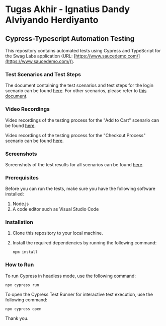 # Tugas Akhir - Ignatius Dandy Alviyando Herdiyanto

## Cypress-Typescript Automation Testing

This repository contains automated tests using Cypress and TypeScript for the Swag Labs application (URL: [https://www.saucedemo.com/](https://www.saucedemo.com/)).

### Test Scenarios and Test Steps

The document containing the test scenarios and test steps for the login scenario can be found [here](https://docs.google.com/spreadsheets/d/1lACp6Uo58teA8KQGHebsCULcJhRpSgRC1MhfeRx55vQ/edit?usp=sharing). For other scenarios, please refer to [this document](https://docs.google.com/spreadsheets/d/1h1rVDj0wTK0gloxjhsMdB4_q4nQJoL_qVLXyR3toiY4/edit?usp=sharing).

### Video Recordings

Video recordings of the testing process for the "Add to Cart" scenario can be found [here](https://drive.google.com/file/d/1TZSwxXsavLsz_a3EWswurVIb6ve19-9t/view?usp=sharing).

Video recordings of the testing process for the "Checkout Process" scenario can be found [here](https://drive.google.com/file/d/1sO_PpWPk2E-3_ToW_GZs8UWARe6mKuD7/view?usp=sharing).

### Screenshots

Screenshots of the test results for all scenarios can be found [here](https://drive.google.com/drive/folders/1HyQujVEt-R_WVMGSvLWN-PZ6-zqGxxCO?usp=sharing).

### Prerequisites

Before you can run the tests, make sure you have the following software installed:

1. Node.js
2. A code editor such as Visual Studio Code

### Installation

1. Clone this repository to your local machine.
2. Install the required dependencies by running the following command:

   ```
   npm install
   ```

### How to Run

To run Cypress in headless mode, use the following command:

```
npx cypress run
```

To open the Cypress Test Runner for interactive test execution, use the following command:

```
npx cypress open
```

Thank you.

